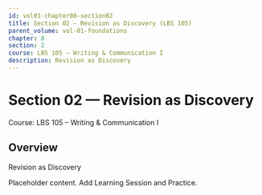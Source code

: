 ```yaml
---
id: vol01-chapter08-section02
title: Section 02 — Revision as Discovery (LBS 105)
parent_volume: vol-01-foundations
chapter: 8
section: 2
course: LBS 105 – Writing & Communication I
description: Revision as Discovery
---
```



# Section 02 — Revision as Discovery
Course: LBS 105 – Writing & Communication I

## Overview
Revision as Discovery


Placeholder content. Add Learning Session and Practice.
